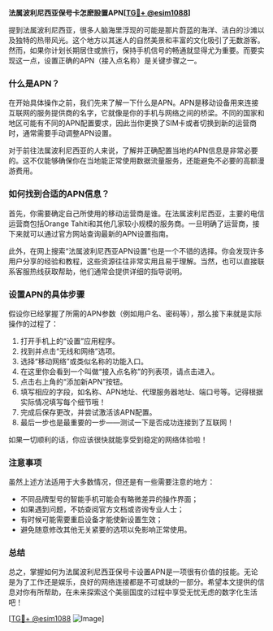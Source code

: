 **法属波利尼西亚保号卡怎麽設置APN[[TG💪+ @esim1088](https://t.me/s/esim1088)]**

提到法属波利尼西亚，很多人脑海里浮现的可能是那片蔚蓝的海洋、洁白的沙滩以及独特的热带风光。这个地方以其迷人的自然美景和丰富的文化吸引了无数游客。然而，如果你计划长期居住或旅行，保持手机信号的畅通就显得尤为重要。而要实现这一点，设置正确的APN（接入点名称）是关键步骤之一。

### 什么是APN？

在开始具体操作之前，我们先来了解一下什么是APN。APN是移动设备用来连接互联网的服务提供商的名字，它就像是你的手机与网络之间的桥梁。不同的国家和地区可能有不同的APN配置要求，因此当你更换了SIM卡或者切换到新的运营商时，通常需要手动调整APN设置。

对于前往法属波利尼西亚的人来说，了解并正确配置当地的APN信息是非常必要的。这不仅能够确保你在当地能正常使用数据流量服务，还能避免不必要的高额漫游费用。

### 如何找到合适的APN信息？

首先，你需要确定自己所使用的移动运营商是谁。在法属波利尼西亚，主要的电信运营商包括Orange Tahiti和其他几家较小规模的服务商。一旦明确了运营商，接下来就可以通过官方网站查询最新的APN设置指南。

此外，在网上搜索“法属波利尼西亚APN设置”也是一个不错的选择。你会发现许多用户分享的经验和教程，这些资源往往非常实用且易于理解。当然，也可以直接联系客服热线获取帮助，他们通常会提供详细的指导说明。

### 设置APN的具体步骤

假设你已经掌握了所需的APN参数（例如用户名、密码等），那么接下来就是实际操作的过程了：

1. 打开手机上的“设置”应用程序。
2. 找到并点击“无线和网络”选项。
3. 选择“移动网络”或类似名称的功能入口。
4. 在这里你会看到一个叫做“接入点名称”的列表项，请点击进入。
5. 点击右上角的“添加新APN”按钮。
6. 填写相应的字段，如名称、APN地址、代理服务器地址、端口号等。记得根据实际情况填写每个细节哦！
7. 完成后保存更改，并尝试激活该APN配置。
8. 最后一步也是最重要的一步——测试一下是否成功连接到了互联网！

如果一切顺利的话，你应该很快就能享受到稳定的网络体验啦！

### 注意事项

虽然上述方法适用于大多数情况，但还是有一些需要注意的地方：
- 不同品牌型号的智能手机可能会有略微差异的操作界面；
- 如果遇到问题，不妨查阅官方文档或咨询专业人士；
- 有时候可能需要重启设备才能使新设置生效；
- 避免随意修改其他无关紧要的选项以免影响正常使用。

### 总结

总之，掌握如何为法属波利尼西亚保号卡设置APN是一项很有价值的技能。无论是为了工作还是娱乐，良好的网络连接都是不可或缺的一部分。希望本文提供的信息对你有所帮助，在未来探索这个美丽国度的过程中享受无忧无虑的数字化生活吧！

[[TG💪+ @esim1088](https://t.me/s/esim1088) ![Image](https://i.postimg.cc/4NQfJmqS/Snipaste-2025-05-13-00-14-12.png)]